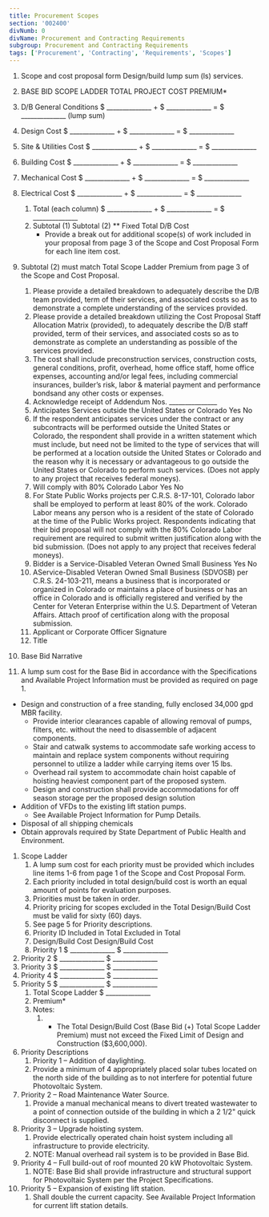 ```yaml
---
title: Procurement Scopes
section: '002400'
divNumb: 0
divName: Procurement and Contracting Requirements
subgroup: Procurement and Contracting Requirements
tags: ['Procurement', 'Contracting', 'Requirements', 'Scopes']
---
```


1. Scope and cost proposal form Design/build lump sum (ls) services.
2. BASE BID SCOPE LADDER TOTAL PROJECT COST PREMIUM\*
3. D/B General Conditions $ \_\_\_\_\_\_\_\_\_\_\_\_\_\_ + $ \_\_\_\_\_\_\_\_\_\_\_\_\_\_ = $ \_\_\_\_\_\_\_\_\_\_\_\_\_\_ (lump sum)
4. Design Cost $ \_\_\_\_\_\_\_\_\_\_\_\_\_\_ + $ \_\_\_\_\_\_\_\_\_\_\_\_\_\_ = $ \_\_\_\_\_\_\_\_\_\_\_\_\_\_
5. Site & Utilities Cost $ \_\_\_\_\_\_\_\_\_\_\_\_\_\_ + $ \_\_\_\_\_\_\_\_\_\_\_\_\_\_ = $ \_\_\_\_\_\_\_\_\_\_\_\_\_\_
6. Building Cost $ \_\_\_\_\_\_\_\_\_\_\_\_\_\_ + $ \_\_\_\_\_\_\_\_\_\_\_\_\_\_ = $ \_\_\_\_\_\_\_\_\_\_\_\_\_\_
7. Mechanical Cost $ \_\_\_\_\_\_\_\_\_\_\_\_\_\_ + $ \_\_\_\_\_\_\_\_\_\_\_\_\_\_ = $ \_\_\_\_\_\_\_\_\_\_\_\_\_\_
8. Electrical Cost $ \_\_\_\_\_\_\_\_\_\_\_\_\_\_ + $ \_\_\_\_\_\_\_\_\_\_\_\_\_\_ = $ \_\_\_\_\_\_\_\_\_\_\_\_\_\_

   1. Total (each column) $ \_\_\_\_\_\_\_\_\_\_\_\_\_\_ + $ \_\_\_\_\_\_\_\_\_\_\_\_\_\_ = $ \_\_\_\_\_\_\_\_\_\_\_\_\_\_
   1. Subtotal (1) Subtotal (2) \*\* Fixed Total D/B Cost
      - Provide a break out for additional scope(s) of work included in your proposal from page 3 of the Scope and Cost Proposal Form for each line item cost.

9. Subtotal (2) must match Total Scope Ladder Premium from page 3 of the Scope and Cost Proposal.
   1. Please provide a detailed breakdown to adequately describe the D/B team provided, term of their services, and associated costs so as to demonstrate a complete understanding of the services provided.
   2. Please provide a detailed breakdown utilizing the Cost Proposal Staff Allocation Matrix (provided), to adequately describe the D/B staff provided, term of their services, and associated costs so as to demonstrate as complete an understanding as possible of the services provided.
   3. The cost shall include preconstruction services, construction costs, general conditions, profit, overhead, home office staff, home office expenses, accounting and/or legal fees, including commercial insurances, builder’s risk, labor & material payment and performance bondsand any other costs or expenses.
   4. Acknowledge receipt of Addendum Nos. \_\_\_\_\_\_\_\_\_\_\_\_\_\_\_
   5. Anticipates Services outside the United States or Colorado Yes No
   6. If the respondent anticipates services under the contract or any subcontracts will be performed outside the United States or Colorado, the respondent shall provide in a written statement which must include, but need not be limited to the type of services that will be performed at a location outside the United States or Colorado and the reason why it is necessary or advantageous to go outside the United States or Colorado to perform such services. (Does not apply to any project that receives federal moneys).
   7. Will comply with 80% Colorado Labor Yes No
   8. For State Public Works projects per C.R.S. 8-17-101, Colorado labor shall be employed to perform at least 80% of the work. Colorado Labor means any person who is a resident of the state of Colorado at the time of the Public Works project. Respondents indicating that their bid proposal will not comply with the 80% Colorado Labor requirement are required to submit written justification along with the bid submission. (Does not apply to any project that receives federal moneys).
   9. Bidder is a Service-Disabled Veteran Owned Small Business Yes No
   10. AService-Disabled Veteran Owned Small Business (SDVOSB) per C.R.S. 24-103-211, means a business that is incorporated or organized in Colorado or maintains a place of business or has an office in Colorado and is officially registered and verified by the Center for Veteran Enterprise within the U.S. Department of Veteran Affairs. Attach proof of certification along with the proposal submission.
   11. Applicant or Corporate Officer Signature
   12. Title
10. Base Bid Narrative
11. A lump sum cost for the Base Bid in accordance with the Specifications and Available Project Information must be provided as required on page 1.

- Design and construction of a free standing, fully enclosed 34,000 gpd MBR facility.
  - Provide interior clearances capable of allowing removal of pumps, filters, etc. without the need to disassemble of adjacent components.
  - Stair and catwalk systems to accommodate safe working access to maintain and replace system components without requiring personnel to utilize a ladder while carrying items over 15 lbs.
  - Overhead rail system to accommodate chain hoist capable of hoisting heaviest component part of the proposed system.
  - Design and construction shall provide accommodations for off season storage per the proposed design solution
- Addition of VFDs to the existing lift station pumps.
  - See Available Project Information for Pump Details.
- Disposal of all shipping chemicals
- Obtain approvals required by State Department of Public Health and Environment.

1. Scope Ladder
   1. A lump sum cost for each priority must be provided which includes line items 1-6 from page 1 of the Scope and Cost Proposal Form.
   1. Each priority included in total design/build cost is worth an equal amount of points for evaluation purposes.
   1. Priorities must be taken in order.
   1. Priority pricing for scopes excluded in the Total Design/Build Cost must be valid for sixty (60) days.
   1. See page 5 for Priority descriptions.
   1. Priority ID Included in Total Excluded in Total
   1. Design/Build Cost Design/Build Cost
   1. Priority 1 $ \_\_\_\_\_\_\_\_\_\_\_\_\_\_ $ \_\_\_\_\_\_\_\_\_\_\_\_\_\_
2. Priority 2 $ \_\_\_\_\_\_\_\_\_\_\_\_\_\_ $ \_\_\_\_\_\_\_\_\_\_\_\_\_\_
3. Priority 3 $ \_\_\_\_\_\_\_\_\_\_\_\_\_\_ $ \_\_\_\_\_\_\_\_\_\_\_\_\_\_
4. Priority 4 $ \_\_\_\_\_\_\_\_\_\_\_\_\_\_ $ \_\_\_\_\_\_\_\_\_\_\_\_\_\_
5. Priority 5 $ \_\_\_\_\_\_\_\_\_\_\_\_\_\_ $ \_\_\_\_\_\_\_\_\_\_\_\_\_\_
   1. Total Scope Ladder $ \_\_\_\_\_\_\_\_\_\_\_\_\_\_
   1. Premium\*
   1. Notes:
      1. - The Total Design/Build Cost (Base Bid (+) Total Scope Ladder Premium) must not exceed the Fixed Limit of Design and Construction ($3,600,000).
6. Priority Descriptions
   1. Priority 1 – Addition of daylighting.
   1. Provide a minimum of 4 appropriately placed solar tubes located on the north side of the building as to not interfere for potential future Photovoltaic System.
7. Priority 2 – Road Maintenance Water Source.
   1. Provide a manual mechanical means to divert treated wastewater to a point of connection outside of the building in which a 2 1/2" quick disconnect is supplied.
8. Priority 3 – Upgrade hoisting system.
   1. Provide electrically operated chain hoist system including all infrastructure to provide electricity.
   2. NOTE: Manual overhead rail system is to be provided in Base Bid.
9. Priority 4 – Full build-out of roof mounted 20 kW Photovoltaic System.
   1. NOTE: Base Bid shall provide infrastructure and structural support for Photovoltaic System per the Project Specifications.
10. Priority 5 – Expansion of existing lift station.
    1. Shall double the current capacity. See Available Project Information for current lift station details.
